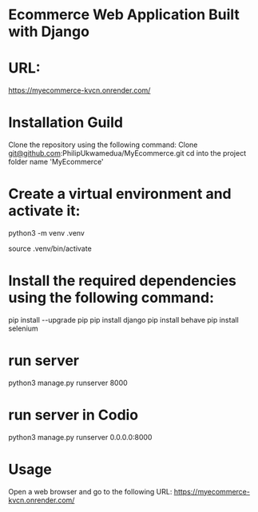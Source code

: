 # Ecommerce Web Application Built with Django

# URL:
https://myecommerce-kvcn.onrender.com/

# Installation Guild

Clone the repository using the following command:
Clone git@github.com:PhilipUkwamedua/MyEcommerce.git
cd into the project folder name 'MyEcommerce'

# Create a virtual environment and activate it:
python3 -m venv .venv

source .venv/bin/activate
# Install the required dependencies using the following command:

pip install --upgrade pip
pip install django
pip install behave
pip install selenium

# run server
python3 manage.py runserver 8000

# run server in Codio
python3 manage.py runserver 0.0.0.0:8000

# Usage
Open a web browser and go to the following URL: https://myecommerce-kvcn.onrender.com/